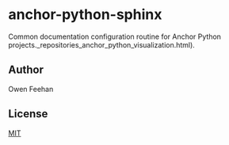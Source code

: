 #  anchor-python-sphinx

Common documentation configuration routine for Anchor Python projects._repositories_anchor_python_visualization.html).

## Author

Owen Feehan

## License

[MIT](LICENSE)
